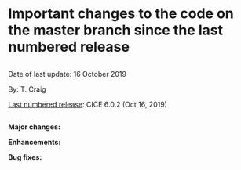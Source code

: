 # Important changes to the code on the master branch since the last numbered release
 
## 

Date of last update:  16 October 2019

By:  T. Craig

[Last numbered release](https://github.com/CICE-Consortium/CICE/releases): CICE 6.0.2 (Oct 16, 2019)

## 

**Major changes:**

**Enhancements:**

**Bug fixes:**
